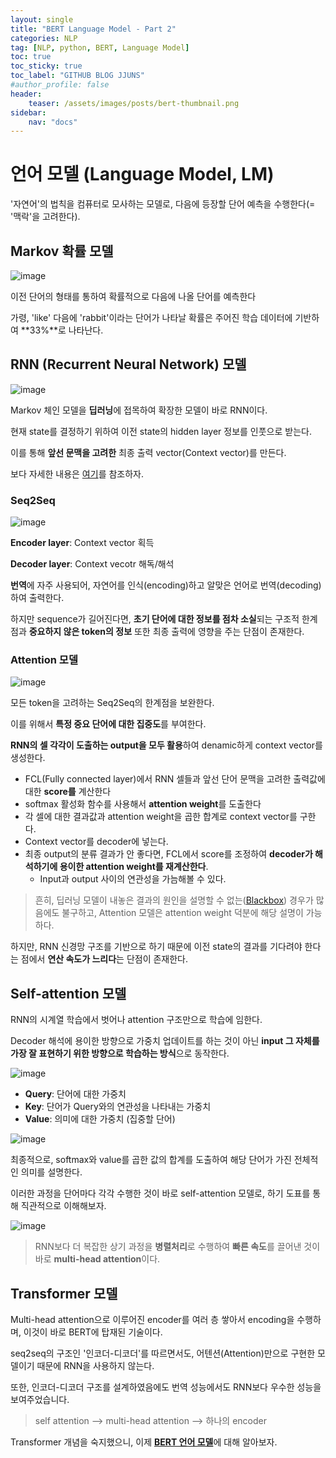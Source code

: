 ```yaml
---
layout: single
title: "BERT Language Model - Part 2"
categories: NLP
tag: [NLP, python, BERT, Language Model]
toc: true
toc_sticky: true
toc_label: "GITHUB BLOG JJUNS"
#author_profile: false
header:
    teaser: /assets/images/posts/bert-thumbnail.png
sidebar:
    nav: "docs"
---
```


# 언어 모델 (Language Model, LM)
'자연어'의 법칙을 컴퓨터로 모사하는 모델로, 다음에 등장할 단어 예측을 수행한다(= '맥락'을 고려한다).

## Markov 확률 모델
![image](https://user-images.githubusercontent.com/39285147/183536291-32897298-797e-4fd8-aac9-4bcc9ef3459e.png)

이전 단어의 형태를 통하여 확률적으로 다음에 나올 단어를 예측한다

가령, 'like' 다음에 'rabbit'이라는 단어가 나타날 확률은 주어진 학습 데이터에 기반하여 **33%**로 나타난다.

## RNN (Recurrent Neural Network) 모델
![image](https://user-images.githubusercontent.com/39285147/183536890-b8d596a2-c3c0-4c90-8193-ac96f8b8cdb0.png)

Markov 체인 모델을 **딥러닝**에 접목하여 확장한 모델이 바로 RNN이다.

현재 state를 결정하기 위하여 이전 state의 hidden layer 정보를 인풋으로 받는다.

이를 통해 **앞선 문맥을 고려한** 최종 출력 vector(Context vector)를 만든다.

보다 자세한 내용은 [여기](https://github.com/hchoi256/ai-terms/blob/main/README.md)를 참조하자.

### Seq2Seq
![image](https://user-images.githubusercontent.com/39285147/183537292-5cfe7c3f-d380-4e0c-aa20-266341ae5d9a.png)

**Encoder layer**: Context vector 획득

**Decoder layer**: Context vecotr 해독/해석

**번역**에 자주 사용되어, 자연어를 인식(encoding)하고 알맞은 언어로 번역(decoding)하여 출력한다.

하지만 sequence가 길어진다면, **초기 단어에 대한 정보를 점차 소실**되는 구조적 한계점과 **중요하지 않은 token의 정보** 또한 최종 출력에 영향을 주는 단점이 존재한다.

### Attention 모델
![image](https://user-images.githubusercontent.com/39285147/183538147-9eb2a2cf-b06c-4994-9a3b-11a4013a6fc8.png)

모든 token을 고려하는 Seq2Seq의 한계점을 보완한다.

이를 위해서 **특정 중요 단어에 대한 집중도**를 부여한다.

**RNN의 셀 각각이 도출하는 output을 모두 활용**하여 denamic하게 context vector를 생성한다.
- FCL(Fully connected layer)에서 RNN 셀들과 앞선 단어 문맥을 고려한 출력값에 대한 **score를** 계산한다
- softmax 활성화 함수를 사용해서 **attention weight**를 도출한다
- 각 셀에 대한 결과값과 attention weight을 곱한 합계로 context vector를 구한다.
- Context vector를 decoder에 넣는다.
- 최종 output의 분류 결과가 안 좋다면, FCL에서 score를 조정하여 **decoder가 해석하기에 용이한 attention weight를 재계산한다**.
  - Input과 output 사이의 연관성을 가늠해볼 수 있다.

> 흔히, 딥러닝 모델이 내놓은 결과의 원인을 설명할 수 없는([Blackbox](https://github.com/hchoi256/ai-terms/blob/main/README.md)) 경우가 많음에도 불구하고, Attention 모델은 attention weight 덕분에 해당 설명이 가능하다.

하지만, RNN 신경망 구조를 기반으로 하기 때문에 이전 state의 결과를 기다려야 한다는 점에서 **연산 속도가 느리다**는 단점이 존재한다.

## Self-attention 모델
RNN의 시계열 학습에서 벗어나 attention 구조만으로 학습에 임한다.

Decoder 해석에 용이한 방향으로 가중치 업데이트를 하는 것이 아닌 **input 그 자체를 가장 잘 표현하기 위한 방향으로 학습하는 방식**으로 동작한다.

![image](https://user-images.githubusercontent.com/39285147/183540623-c662b029-b65d-493c-8501-6edbcf8139c8.png)

- **Query**: 단어에 대한 가중치
- **Key**: 단어가 Query와의 연관성을 나타내는 가중치
- **Value**: 의미에 대한 가중치 (집중할 단어) 

![image](https://user-images.githubusercontent.com/39285147/183540697-a5e884be-56b5-4c34-9b87-95f8f4eacf7f.png)

최종적으로, softmax와 value를 곱한 값의 합계를 도출하여 해당 단어가 가진 전체적인 의미를 설명한다.

이러한 과정을 단어마다 각각 수행한 것이 바로 self-attention 모델로, 하기 도표를 통해 직관적으로 이해해보자.

![image](https://user-images.githubusercontent.com/39285147/183540713-da495ca0-9f6e-4584-a701-b6c402576c87.png)

> RNN보다 더 복잡한 상기 과정을 **병렬처리**로 수행하여 **빠른 속도**를 끌어낸 것이 바로 **multi-head attention**이다.

## Transformer 모델
Multi-head attention으로 이루어진 encoder를 여러 층 쌓아서 encoding을 수행하며, 이것이 바로 BERT에 탑재된 기술이다.

seq2seq의 구조인 '인코더-디코더'를 따르면서도, 어텐션(Attention)만으로 구현한 모델이기 때문에 RNN을 사용하지 않는다.

또한, 인코더-디코더 구조를 설계하였음에도 번역 성능에서도 RNN보다 우수한 성능을 보여주었습니다.

> self attention --> multi-head attention --> 하나의 encoder 

Transformer 개념을 숙지했으니, 이제 [**BERT 언어 모델**](https://hchoi256.github.io/nlp/bert-3/)에 대해 알아보자.